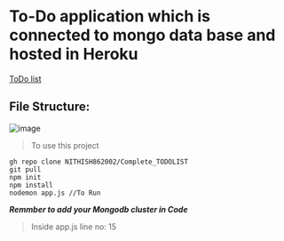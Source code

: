 
# To-Do application which is connected to mongo data base and hosted in Heroku
[ToDo list](https://quiet-thicket-90923.herokuapp.com/)
## File Structure:
![image](https://user-images.githubusercontent.com/75006432/198075802-e99f7b74-22d4-4732-bd14-ccb466d5b0d7.png)

> To use this project
```
gh repo clone NITHISH862002/Complete_TODOLIST
git pull
npm init
npm install
nodemon app.js //To Run
```
***Remmber to add your Mongodb cluster in Code***
> Inside app.js line no: 15
	
